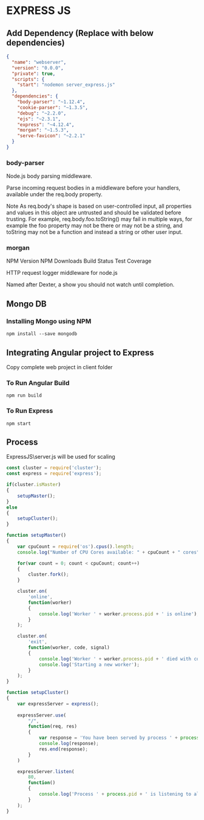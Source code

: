 
# EXPRESS JS

## Add Dependency (Replace with below dependencies)
```json
{
  "name": "webserver",
  "version": "0.0.0",
  "private": true,
  "scripts": {
    "start": "nodemon server_express.js"
  },
  "dependencies": {
    "body-parser": "~1.12.4",
    "cookie-parser": "~1.3.5",
    "debug": "~2.2.0",
    "ejs": "~2.3.1",
    "express": "~4.12.4",
    "morgan": "~1.5.3",
    "serve-favicon": "~2.2.1"
  }
}
```

### body-parser
Node.js body parsing middleware.

Parse incoming request bodies in a middleware before your handlers, available under the req.body property.

Note As req.body's shape is based on user-controlled input, all properties and values in this object are untrusted and should be validated before trusting. For example, req.body.foo.toString() may fail in multiple ways, for example the foo property may not be there or may not be a string, and toString may not be a function and instead a string or other user input.

### morgan
NPM Version NPM Downloads Build Status Test Coverage

HTTP request logger middleware for node.js

Named after Dexter, a show you should not watch until completion.

## Mongo DB

### Installing Mongo using NPM
```npm install --save mongodb```


## Integrating Angular project to Express
Copy complete web project in client folder 

### To Run Angular Build
```npm run build```

### To Run Express
```npm start```

## Process
ExpressJS\server.js will be used for scaling

```javascript
const cluster = require('cluster');
const express = require('express');

if(cluster.isMaster) 
{
    setupMaster();  
} 
else 
{
    setupCluster();
}

function setupMaster()
{
    var cpuCount = require('os').cpus().length;
    console.log("Number of CPU Cores available: " + cpuCount + " cores");

    for(var count = 0; count < cpuCount; count++) 
    {
        cluster.fork();
    }

    cluster.on(
        'online', 
        function(worker) 
        {
            console.log('Worker ' + worker.process.pid + ' is online');
        }
    );

    cluster.on(
        'exit', 
        function(worker, code, signal) 
        {
            console.log('Worker ' + worker.process.pid + ' died with code: ' + code + ', and signal: ' + signal);
            console.log('Starting a new worker');
        }
    );
}

function setupCluster()
{
    var expressServer = express();
    
    expressServer.use(
        "/", 
        function(req, res) 
        {
            var response = 'You have been served by process ' + process.pid;
            console.log(response);
            res.end(response);
        }
    )

    expressServer.listen(
        80, 
        function() 
        {
            console.log('Process ' + process.pid + ' is listening to all incoming requests');
        }
    );
}

```